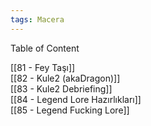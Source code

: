 ```yaml
---  
tags: Macera  
---  
```

  
Table of Content  
  
[[81 - Fey Taşı]]  
[[82 - Kule2 (akaDragon)]]  
[[83 - Kule2 Debriefing]]  
[[84 - Legend Lore Hazırlıkları]]  
[[85 - Legend Fucking Lore]]  
